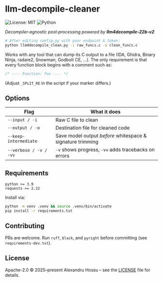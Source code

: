 # llm-decompile-cleaner
![License: MIT](https://img.shields.io/badge/License-MIT-blue.svg)
![Python](https://img.shields.io/badge/python-3.9%2B-blue?logo=python)

_Decompiler‑agnostic post‑processing powered by **llm4decompile‑22b‑v2**_

```bash
# After editing config.py with your endpoint & token:
python llm4decompile_clean.py -i raw_funcs.c -o clean_funcs.c
```

Works with any tool that can dump its C output to a file (IDA, Ghidra, Binary Ninja, radare2, Snowman, Godbolt CE, …).
The only requirement is that every function block begins with a comment such as:

```c
/* ---- Function: foo ---- */
```

(Adjust `_SPLIT_RE` in the script if your marker differs.)

## Options

| Flag                     | What it does                                                |
|--------------------------|-------------------------------------------------------------|
| `--input / -i`           | Raw C file to clean                                         |
| `--output / -o`          | Destination file for cleaned code                           |
| `--keep-intermediate`    | Save model output *before* whitespace & signature trimming  |
| `--verbose / -v / -vv`   | `-v` shows progress, `-vv` adds tracebacks on errors        |

## Requirements

```text
python >= 3.9
requests >= 2.32
```

Install via:

```bash
python -m venv .venv && source .venv/bin/activate
pip install -r requirements.txt
```

## Contributing

PRs are welcome. Run `ruff`, `black`, and `pyright` before committing (see `requirements-dev.txt`).

## License

Apache-2.0 © 2025–present Alexandru Hossu – see the [LICENSE](LICENSE) file for details.

